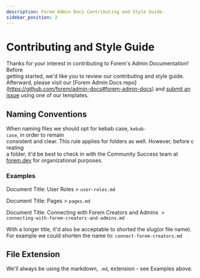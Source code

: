 ```yaml
---
description: Forem Admin Docs Contributing and Style Guide.
sidebar_position: 2
---
```


# Contributing and Style Guide

Thanks for your interest in contributing to Forem's Admin Documentation! 
Before getting started, we'd like you to review our contributing and style guide. Afterward, please visit our [Forem Admin Docs repo]
(https://github.com/forem/admin-docs#forem-admin-docs) and [submit an issue](https://github.com/forem/admin-docs/issues/new/choose) using one of our templates.

## Naming Conventions

When naming files we should opt for kebab case, `kebab-case`, in order to remain
consistent and clear. This rule applies for folders as well. However, before creating
a folder, it'd be best to check in with the Community Success team at 
[forem.dev](https://forem.dev) for organizational purposes.

### Examples

Document Title: User Roles > `user-roles.md`

Document Title: Pages > `pages.md`

Document Title: Connecting with Forem Creators and Admins  > <br />
`connecting-with-forem-creators-and-admins.md`

With a longer title, it'd also be acceptable to shorted the slug(or file name). For
example we could shorten the name to: `connect-forem-creators.md`

## File Extension

We'll always be using the markdown, `.md`, extension - see Examples above.
